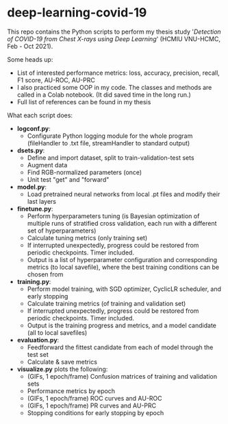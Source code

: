 # deep-learning-covid-19
This repo contains the Python scripts to perform my thesis study '*Detection of COVID-19 from Chest X-rays using Deep Learning*' (HCMIU VNU-HCMC, Feb - Oct 2021).  

Some heads up:
- List of interested performance metrics: loss, accuracy, precision, recall, F1 score, AU-ROC, AU-PRC
- I also practiced some OOP in my code. The classes and methods are called in a Colab notebook. (It did saved time in the long run.)  
- Full list of references can be found in my thesis

What each script does:
- **logconf.py**:
    - Configurate Python logging module for the whole program (fileHandler to .txt file, streamHandler to standard output)
- **dsets.py**:
    - Define and import dataset, split to train-validation-test sets
    - Augment data
    - Find RGB-normalized parameters (once)
    - Unit test "get" and "forward"
- **model.py**:
    - Load pretrained neural networks from local <model>.pt files and modify their last layers
- **finetune.py**:
    - Perform hyperparameters tuning (is Bayesian optimization of multiple runs of stratified cross validation, each run with a different set of hyperparameters)
    - Calculate tuning metrics (only training set)
    - If interrupted unexpectedly, progress could be restored from periodic checkpoints. Timer included.
    - Output is a list of hyperparameter configuration and corresponding metrics (to local savefile), where the best training conditions can be chosen from
- **training.py**:
    - Perform model training, with SGD optimizer, CyclicLR scheduler, and early stopping 
    - Calculate training metrics (of training and validation set)
    - If interrupted unexpectedly, progress could be restored from periodic checkpoints. Timer included.
    - Output is the training progress and metrics, and a model candidate (all to local savefiles)
- **evaluation.py**:
    - Feedforward the fittest candidate from each of model through the test set
    - Calculate & save metrics
- **visualize.py** plots the following:
    - (GIFs, 1 epoch/frame) Confusion matrices of training and validation sets
    - Performance metrics by epoch
    - (GIFs, 1 epoch/frame) ROC curves and AU-ROC
    - (GIFs, 1 epoch/frame) PR curves and AU-PRC
    - Stopping conditions for early stopping by epoch